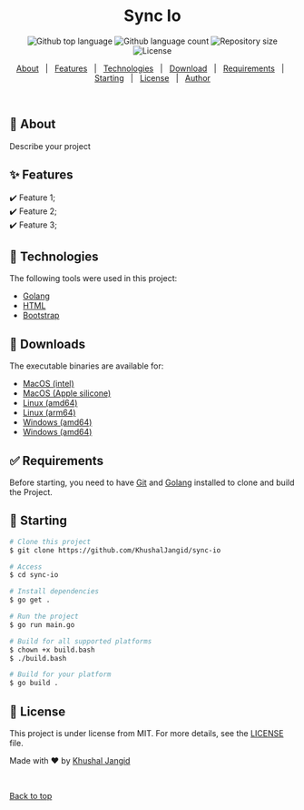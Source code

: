 <!-- <div align="center" id="top"> 
  <img src="./.github/app.gif" alt="Sync Io" />

  &#xa0;

</div> -->

<h1 align="center">Sync Io</h1>

<p align="center">
  <img alt="Github top language" src="https://img.shields.io/github/languages/top/KhushalJangid/sync-io?color=56BEB8">

  <img alt="Github language count" src="https://img.shields.io/github/languages/count/KhushalJangid/sync-io?color=56BEB8">

  <img alt="Repository size" src="https://img.shields.io/github/repo-size/KhushalJangid/sync-io?color=56BEB8">

  <img alt="License" src="https://img.shields.io/github/license/KhushalJangid/sync-io?color=56BEB8">

  <!-- <img alt="Github issues" src="https://img.shields.io/github/issues/KhushalJangid/sync-io?color=56BEB8" /> -->

  <!-- <img alt="Github forks" src="https://img.shields.io/github/forks/KhushalJangid/sync-io?color=56BEB8" /> -->

  <!-- <img alt="Github stars" src="https://img.shields.io/github/stars/KhushalJangid/sync-io?color=56BEB8" /> -->
</p>


<p align="center">
  <a href="#dart-about">About</a> &#xa0; | &#xa0; 
  <a href="#sparkles-features">Features</a> &#xa0; | &#xa0;
  <a href="#rocket-technologies">Technologies</a> &#xa0; | &#xa0;
  <a href="#rocket-technologies">Download</a> &#xa0; | &#xa0;
  <a href="#white_check_mark-requirements">Requirements</a> &#xa0; | &#xa0;
  <a href="#checkered_flag-starting">Starting</a> &#xa0; | &#xa0;
  <a href="#memo-license">License</a> &#xa0; | &#xa0;
  <a href="https://github.com/KhushalJangid" target="_blank">Author</a>
</p>

<br>

## :dart: About ##

Describe your project

## :sparkles: Features ##

:heavy_check_mark: Feature 1;\
:heavy_check_mark: Feature 2;\
:heavy_check_mark: Feature 3;

## :rocket: Technologies ##

The following tools were used in this project:

- [Golang](https://expo.io/)
- [HTML](https://nodejs.org/en/)
- [Bootstrap](https://pt-br.reactjs.org/)
## :rocket: Downloads ##

The executable binaries are available for:

- [MacOS (intel)](build/Sync.io-darwin-amd64)
- [MacOS (Apple silicone)](build/Sync.io-darwin-arm64)
- [Linux (amd64)](build/Sync.io-linux-amd64)
- [Linux (arm64)](build/Sync.io-linux-arm64)
- [Windows (amd64)](build/Sync.io-windows-amd64.exe)
- [Windows (amd64)](build/Sync.io-windows-arm64.exe)

## :white_check_mark: Requirements ##

Before starting, you need to have [Git](https://git-scm.com) and [Golang](https://nodejs.org/en/) installed to clone and build the Project.

## :checkered_flag: Starting ##

```bash
# Clone this project
$ git clone https://github.com/KhushalJangid/sync-io

# Access
$ cd sync-io

# Install dependencies
$ go get .

# Run the project
$ go run main.go

# Build for all supported platforms
$ chown +x build.bash
$ ./build.bash 

# Build for your platform
$ go build .
```

## :memo: License ##

This project is under license from MIT. For more details, see the [LICENSE](LICENSE) file.


Made with :heart: by <a href="https://github.com/KhushalJangid" target="_blank">Khushal Jangid</a>

&#xa0;

<a href="#top">Back to top</a>
